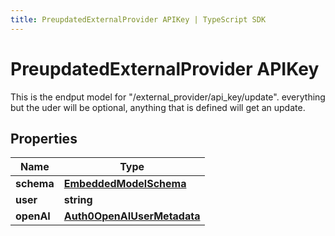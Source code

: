 ```yaml
---
title: PreupdatedExternalProvider APIKey | TypeScript SDK
---
```



# PreupdatedExternalProvider APIKey

This is the endput model for \"/external_provider/api_key/update\". everything but the uder will be optional, anything that is defined will get an update.

## Properties

Name | Type
------------ | -------------
**schema** | [**EmbeddedModelSchema**](EmbeddedModelSchema)
**user** | **string**
**openAI** | [**Auth0OpenAIUserMetadata**](Auth0OpenAIUserMetadata)


